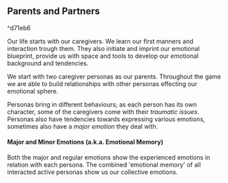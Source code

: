 ## Parents and Partners 
^d71eb6

Our life starts with our caregivers. We learn our first manners and interaction trough them. They also initiate and imprint our emotional blueprint, provide us with space and tools to develop our emotional background and tendencies.

We start with two caregiver personas as our parents. Throughout the game we are able to build relationships with other personas effecting our emotional sphere.

Personas bring in different behaviours; as each person has its own character, some of the caregivers come with their *traumatic issues*. Personas also have tendencies towards expressing various emotions, sometimes also have a *major emotion* they deal with. 
#### Major and Minor Emotions (a.k.a. Emotional Memory)

Both the major and regular emotions show the experienced emotions in relation with each persona. The combined 'emotional memory' of all interacted active personas show us our collective emotions.

